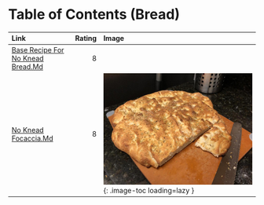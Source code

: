 # Table of Contents (Bread)

| Link                                                                     |   Rating | Image                                                                           |
|:-------------------------------------------------------------------------|---------:|:--------------------------------------------------------------------------------|
| [Base Recipe For No Knead Bread.Md](./base_recipe_for_no_knead_bread.md) |        8 | <!-- TODO: Capture image -->                                                    |
| [No Knead Focaccia.Md](./no_knead_focaccia.md)                           |        8 | ![no_knead_focaccia.jpeg](./no_knead_focaccia.jpeg){: .image-toc loading=lazy } |
